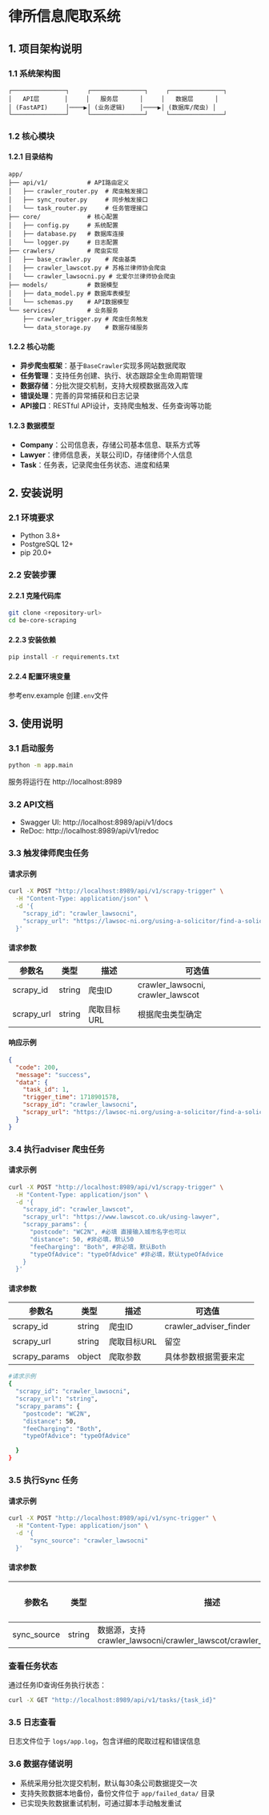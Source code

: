  
# 律所信息爬取系统

## 1. 项目架构说明

### 1.1 系统架构图
```
┌───────────────┐     ┌───────────────┐     ┌───────────────┐
│   API层       │     │   服务层      │     │   数据层      │
│ (FastAPI)     │────▶│ (业务逻辑)    │────▶│ (数据库/爬虫) │
└───────────────┘     └───────────────┘     └───────────────┘
```

### 1.2 核心模块

#### 1.2.1 目录结构
```
app/
├── api/v1/           # API路由定义
│   ├── crawler_router.py  # 爬虫触发接口
│   ├── sync_router.py     # 同步触发接口
│   └── task_router.py     # 任务管理接口
├── core/             # 核心配置
│   ├── config.py     # 系统配置
│   ├── database.py   # 数据库连接
│   └── logger.py     # 日志配置
├── crawlers/         # 爬虫实现
│   ├── base_crawler.py    # 爬虫基类
│   ├── crawler_lawscot.py # 苏格兰律师协会爬虫
│   └── crawler_lawsocni.py # 北爱尔兰律师协会爬虫
├── models/           # 数据模型
│   ├── data_model.py # 数据库表模型
│   └── schemas.py    # API数据模型
└── services/         # 业务服务
    ├── crawler_trigger.py # 爬虫任务触发
    └── data_storage.py    # 数据存储服务
```

#### 1.2.2 核心功能
- **异步爬虫框架**：基于`BaseCrawler`实现多网站数据爬取
- **任务管理**：支持任务创建、执行、状态跟踪全生命周期管理
- **数据存储**：分批次提交机制，支持大规模数据高效入库
- **错误处理**：完善的异常捕获和日志记录
- **API接口**：RESTful API设计，支持爬虫触发、任务查询等功能

#### 1.2.3 数据模型
- **Company**：公司信息表，存储公司基本信息、联系方式等
- **Lawyer**：律师信息表，关联公司ID，存储律师个人信息
- **Task**：任务表，记录爬虫任务状态、进度和结果

## 2. 安装说明

### 2.1 环境要求
- Python 3.8+ 
- PostgreSQL 12+
- pip 20.0+

### 2.2 安装步骤

#### 2.2.1 克隆代码库
```bash
git clone <repository-url>
cd be-core-scraping
```

#### 2.2.3 安装依赖
```bash
pip install -r requirements.txt
```

#### 2.2.4 配置环境变量
参考env.example 创建`.env`文件


## 3. 使用说明

### 3.1 启动服务
```bash
python -m app.main
```
服务将运行在 http://localhost:8989

### 3.2 API文档
- Swagger UI: http://localhost:8989/api/v1/docs
- ReDoc: http://localhost:8989/api/v1/redoc

### 3.3 触发律师爬虫任务
#### 请求示例
```bash
curl -X POST "http://localhost:8989/api/v1/scrapy-trigger" \
  -H "Content-Type: application/json" \
  -d '{
    "scrapy_id": "crawler_lawsocni",
    "scrapy_url": "https://lawsoc-ni.org/using-a-solicitor/find-a-solicitor"
  }'
```

#### 请求参数
| 参数名 | 类型 | 描述 | 可选值 |
|--------|------|------|--------|
| scrapy_id | string | 爬虫ID | crawler_lawsocni, crawler_lawscot|
| scrapy_url | string | 爬取目标URL | 根据爬虫类型确定|

#### 响应示例
```json
{
  "code": 200,
  "message": "success",
  "data": {
    "task_id": 1,
    "trigger_time": 1718901578,
    "scrapy_id": "crawler_lawsocni",
    "scrapy_url": "https://lawsoc-ni.org/using-a-solicitor/find-a-solicitor"
  }
}
```

### 3.4 执行adviser 爬虫任务
#### 请求示例
```bash
curl -X POST "http://localhost:8989/api/v1/scrapy-trigger" \
  -H "Content-Type: application/json" \
  -d '{
    "scrapy_id": "crawler_lawscot",
    "scrapy_url": "https://www.lawscot.co.uk/using-lawyer",
    "scrapy_params": {
      "postcode": "WC2N", #必填 直接输入城市名字也可以
      "distance": 50, #非必填，默认50
      "feeCharging": "Both", #非必填，默认Both
      "typeOfAdvice": "typeOfAdvice" #非必填，默认typeOfAdvice
    }
  }'
```
#### 请求参数
| 参数名 | 类型 | 描述 | 可选值 |
|--------|------|------|--------|
| scrapy_id | string | 爬虫ID |crawler_adviser_finder|
| scrapy_url | string | 爬取目标URL | 留空|
| scrapy_params | object | 爬取参数 | 具体参数根据需要来定|

```bash 
#请求示例
{
  "scrapy_id": "crawler_lawsocni", 
  "scrapy_url": "string",  
  "scrapy_params": {
    "postcode": "WC2N",  
    "distance": 50,  
    "feeCharging": "Both",  
    "typeOfAdvice": "typeOfAdvice"  

  }
}

```
### 3.5 执行Sync 任务
#### 请求示例

```bash
curl -X POST "http://localhost:8989/api/v1/sync-trigger" \
  -H "Content-Type: application/json" \
  -d '{
      "sync_source": "crawler_lawsocni" 
  }'
```
#### 请求参数
| 参数名 | 类型 | 描述 | 可选值 |
|--------|------|------|--------|
| sync_source | string | 数据源，支持crawler_lawsocni/crawler_lawscot/crawler_adviser_finder/all|



### 查看任务状态
通过任务ID查询任务执行状态：
```bash
curl -X GET "http://localhost:8989/api/v1/tasks/{task_id}"
```

### 3.5 日志查看
日志文件位于 `logs/app.log`，包含详细的爬取过程和错误信息

### 3.6 数据存储说明
- 系统采用分批次提交机制，默认每30条公司数据提交一次
- 支持失败数据本地备份，备份文件位于 `app/failed_data/` 目录
- 已实现失败数据重试机制，可通过脚本手动触发重试
```
```
        